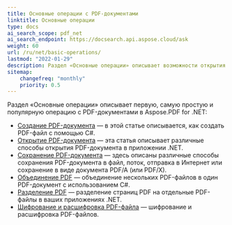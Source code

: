 ```yaml
---
title: Основные операции с PDF-документами
linktitle: Основные операции
type: docs
ai_search_scope: pdf_net
ai_search_endpoint: https://docsearch.api.aspose.cloud/ask
weight: 60
url: /ru/net/basic-operations/
lastmod: "2022-01-29"
description: Раздел «Основные операции» описывает возможности открытия и сохранения PDF-документов с помощью Aspose.PDF for .NET.
sitemap:
    changefreq: "monthly"
    priority: 0.5
---
```

Раздел «Основные операции» описывает первую, самую простую и популярную операцию с PDF-документами в Aspose.PDF for .NET:

- [Создание PDF-документа](/pdf/net/создание-документа/) — в этой статье описывается, как создать PDF-файл с помощью C#.
- [Открытие PDF-документа](/pdf/net/открытие-pdf-документа/) — эта статья описывает различные способы открытия PDF-документа в приложении .NET.
- [Сохранение PDF-документа](/pdf/net/сохранение-pdf-документа/) — здесь описаны различные способы сохранения PDF-документа в файл, поток, отправка в Интернет или сохранение в виде документа PDF/A (или PDF/X).
- [Объединение PDF](/pdf/net/объединение-pdf-документов/) — объединение нескольких PDF-файлов в один PDF-документ с использованием C#.
- [Разделение PDF](/pdf/net/разделение-документа/) — разделение страниц PDF на отдельные PDF-файлы в ваших приложениях .NET.
- [Шифрование и расшифровка PDF-файла](/pdf/net/установка-привилегий-шифрование-и-расшифровка-pdf-файла/) — шифрование и расшифровка PDF-файлов.